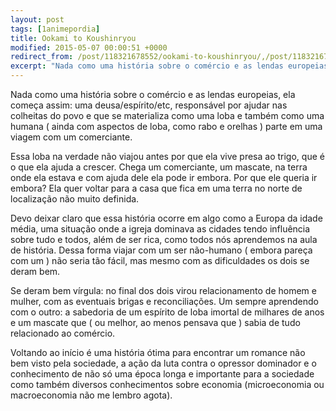 ```yaml
---
layout: post
tags: [1animepordia]
title: Ookami to Koushinryou
modified: 2015-05-07 00:00:51 +0000
redirect_from: /post/118321678552/ookami-to-koushinryou/,/post/118321678552/
excerpt: "Nada como uma história sobre o comércio e as lendas europeias, ela começa assim: uma deusa/espírito/etc, responsável por ajudar nas colheitas do povo e que se materializa como uma loba e também como uma humana ( ainda com aspectos de loba, como rabo e orelhas ) parte em uma viagem com um comerciante."
---
```


Nada como uma história sobre o comércio e as lendas europeias, ela
começa assim: uma deusa/espírito/etc, responsável por ajudar nas
colheitas do povo e que se materializa como uma loba e também como uma
humana ( ainda com aspectos de loba, como rabo e orelhas ) parte em uma
viagem com um comerciante.

Essa loba na verdade não viajou antes por que ela vive presa ao trigo,
que é o que ela ajuda a crescer. Chega um comerciante, um mascate, na
terra onde ela estava e com ajuda dele ela pode ir embora. Por que ele
queria ir embora? Ela quer voltar para a casa que fica em uma terra no
norte de localização não muito definida.

Devo deixar claro que essa história ocorre em algo como a Europa da
idade média, uma situação onde a igreja dominava as cidades tendo
influência sobre tudo e todos, além de ser rica, como todos nós
aprendemos na aula de história. Dessa forma viajar com um ser não-humano
( embora pareça com um ) não seria tão fácil, mas mesmo com as
dificuldades os dois se deram bem.

Se deram bem vírgula: no final dos dois virou relacionamento de homem e
mulher, com as eventuais brigas e reconciliações. Um sempre aprendendo
com o outro: a sabedoria de um espírito de loba imortal de milhares de
anos e um mascate que ( ou melhor, ao menos pensava que ) sabia de tudo
relacionado ao comércio.

Voltando ao início é uma história ótima para encontrar um romance não
bem visto pela sociedade, a ação da luta contra o opressor dominador e o
conhecimento de não só uma época longa e importante para a sociedade
como também diversos conhecimentos sobre economia (microeconomia ou
macroeconomia não me lembro agota).


